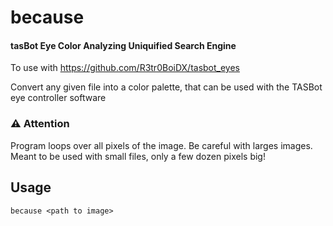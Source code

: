 # because
#### tasBot Eye Color Analyzing Uniquified Search Engine

To use with https://github.com/R3tr0BoiDX/tasbot_eyes

Convert any given file into a color palette, that can be used with the TASBot eye controller software

### ⚠️ Attention
Program loops over all pixels of the image. Be careful with larges images. Meant to be used with small files, only a few dozen pixels big!

## Usage
`because <path to image>`
